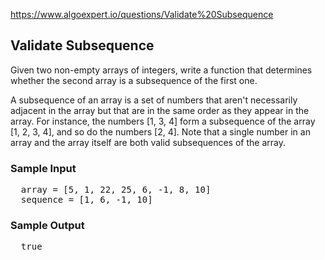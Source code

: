 https://www.algoexpert.io/questions/Validate%20Subsequence

<h2>Validate Subsequence</h2>
<p>
  Given two non-empty arrays of integers, write a function that determines
  whether the second array is a subsequence of the first one.
</p>
<p>
  A subsequence of an array is a set of numbers that aren't necessarily adjacent
  in the array but that are in the same order as they appear in the array. For
  instance, the numbers <span>[1, 3, 4]</span> form a subsequence of the array
  <span>[1, 2, 3, 4]</span>, and so do the numbers <span>[2, 4]</span>. Note
  that a single number in an array and the array itself are both valid
  subsequences of the array.
</p>

<h3>Sample Input</h3>
<pre>
  <span>array</span> = [5, 1, 22, 25, 6, -1, 8, 10]
  <span>sequence</span> = [1, 6, -1, 10]
</pre>

<h3>Sample Output</h3>
<pre>
  true
</pre>
